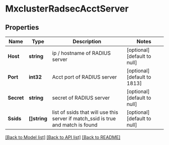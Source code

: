 # MxclusterRadsecAcctServer

## Properties
Name | Type | Description | Notes
------------ | ------------- | ------------- | -------------
**Host** | **string** | ip / hostname of RADIUS server | [optional] [default to null]
**Port** | **int32** | Acct port of RADIUS server | [optional] [default to 1813]
**Secret** | **string** | secret of RADIUS server | [optional] [default to null]
**Ssids** | **[]string** | list of ssids that will use this server if match_ssid is true and match is found | [optional] [default to null]

[[Back to Model list]](../README.md#documentation-for-models) [[Back to API list]](../README.md#documentation-for-api-endpoints) [[Back to README]](../README.md)

